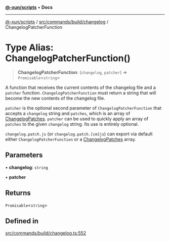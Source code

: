 [**@-xun/scripts**](../../../../../README.md) • **Docs**

***

[@-xun/scripts](../../../../../README.md) / [src/commands/build/changelog](../README.md) / ChangelogPatcherFunction

# Type Alias: ChangelogPatcherFunction()

> **ChangelogPatcherFunction**: (`changelog`, `patcher`) => `Promisable`\<`string`\>

A function that receives the current contents of the changelog file and a
`patcher` function. `ChangelogPatcherFunction` must return a string that will
become the new contents of the changelog file.

`patcher` is the optional second parameter of `ChangelogPatcherFunction` that
accepts a `changelog` string and `patches`, which is an array of
[ChangelogPatches](ChangelogPatches.md). `patcher` can be used to quickly apply an array of
`patches` to the given `changelog` string. Its use is entirely optional.

`changelog.patch.js` (or `changelog.patch.[cm]js`) can export via default
either `ChangelogPatcherFunction` or a [ChangelogPatches](ChangelogPatches.md) array.

## Parameters

• **changelog**: `string`

• **patcher**

## Returns

`Promisable`\<`string`\>

## Defined in

[src/commands/build/changelog.ts:552](https://github.com/Xunnamius/xscripts/blob/d89809b1811fb99fb24fbfe0c6960a0e087bcc27/src/commands/build/changelog.ts#L552)

